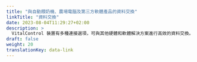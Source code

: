 ```yaml
---
title: "與自動餵奶機、農場電腦及第三方軟體產品的資料交換"
linkTitle: "資料交換"
date: 2023-08-04T11:29:27+02:00
description: >
  VitalControl 裝置有多種連接選項，可與其他硬體和軟體解決方案進行高效的資料交換。
draft: false
weight: 20
translationKey: data-link
---
```

